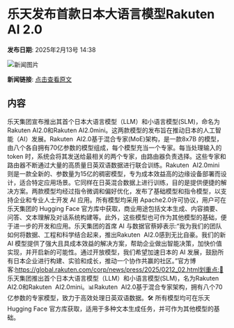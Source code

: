 # 乐天发布首款日本大语言模型Rakuten AI 2.0

**发布日期**: 2025年2月13号 14:38

![新闻图片](https://pic.chinaz.com/picmap/thumb/202308091546526783_2.jpg)

**新闻链接**: [点击查看原文](https://www.aibase.com/zh/news/15341)

## 内容

乐天集团宣布推出其首个日本大语言模型（LLM）和小语言模型(SLM)，命名为Rakuten AI2.0和Rakuten AI2.0mini。这两款模型的发布旨在推动日本的人工智能（AI）发展。Rakuten  AI2.0基于混合专家(MoE)架构，是一款8x7B 的模型，由八个各自拥有70亿参数的模型组成，每个模型充当一个专家。每当处理输入的 token 时，系统会将其发送给最相关的两个专家，由路由器负责选择。这些专家和路由器不断通过大量的高质量日英双语数据进行联合训练。Rakuten  AI2.0mini 则是一款全新的、参数量为15亿的稠密模型，专为成本效益高的边缘设备部署而设计，适合特定应用场景。它同样在日英混合数据上进行训练，目的是提供便捷的解决方案。两款模型均经过指令微调和偏好优化，发布了基础模型和指令模型，以支持企业和专业人士开发 AI 应用。所有模型均采用 Apache2.0许可协议，用户可在乐天集团的 Hugging Face 官方库中获取，商业用途包括文本生成、内容摘要、问答、文本理解及对话系统构建等。此外，这些模型也可作为其他模型的基础，便于进一步的开发和应用。乐天集团的首席 AI 与数据官蔡婷表示:“我为我们的团队如何将数据、工程和科学结合起来，推出Rakuten  AI2.0感到无比自豪。我们的新 AI 模型提供了强大且具成本效益的解决方案，帮助企业做出智能决策，加快价值实现，并开启新的可能性。通过开放模型，我们希望加速日本的 AI 发展，鼓励所有日本企业进行构建、实验和成长，推动一个协作共赢的社区。”官方博客:https://global.rakuten.com/corp/news/press/2025/0212_02.html划重点:🌟 乐天集团推出首个日本大语言模型（LLM）和小语言模型(SLM)，名为Rakuten  AI2.0和Rakuten  AI2.0mini。📊Rakuten  AI2.0基于混合专家架构，拥有八个70亿参数的专家模型，致力于高效处理日英双语数据。🛠️ 所有模型均可在乐天 Hugging Face 官方库获取，适用于多种文本生成任务，并可作为其他模型的基础。
